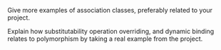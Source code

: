 <div id="objects_basic">

<include src="../../book/oopDesign/objects/basic/q-essay-describeObjectInScenario.md" />

</div>


<div id="classes_basic">

<include src="../../book/oopDesign/classes/what/q-essay-identifyClassesAndObjects.md" />

</div>


<div id="classes_enumerations">

<include src="../../book/oopDesign/classes/enumerations/q-essay-defineWeekDays.md" />

</div>


<div id="associations_associationClasses">

Give more examples of association classes, preferably related to your project.

</div>


<div id="polymorphism_mechanism">

Explain how substitutability operation overriding, and dynamic binding relates to polymorphism by taking a real example from the project.

</div>